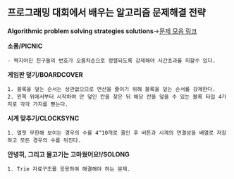 프로그래밍 대회에서 배우는 알고리즘 문제해결 전략
--------------------------------------------------
**Algorithmic problem solving strategies solutions**->[문제 모음 링크](https://algospot.com/judge/problem/list/?author=JongMan)

**소풍/PICNIC**
```
- 짝지어진 친구들의 번호가 오름차순으로 정렬되도록 강제해야 시간초과를 피할수 있다.
```
**게임판 덮기/BOARDCOVER**
```
1. 블록을 덮는 순서는 상관없으므로 연산을 줄이기 위해 블록을 덮는 순서를 강제한다.
2. 왼쪽 위에서부터 시작하여 안 덮인 칸을 찾은 뒤 해당 칸을 덮을 수 있는 블록 타입 4가지로 각각 가지를 뻗는다. 
```
**시계 맞추기/CLOCKSYNC**
```
1. 얼핏 무한해 보이는 경우의 수를 4^10개로 줄인 후 버튼과 시계의 연결성을 배열로 저장하고 모든 경우의 수를 뒤진다.
```

**안녕히, 그리고 물고기는 고마웠어요!/SOLONG**
```
1. Trie 자료구조를 응용하여 해결해야 하는 문제.
```

